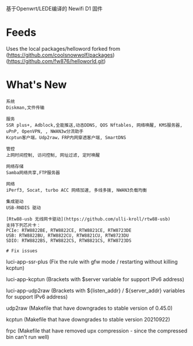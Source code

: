 基于Openwrt/LEDE编译的 Newifi D1 固件

# Feeds
Uses the local packages/helloword forked from (https://github.com/coolsnowwolf/packages) (https://github.com/fw876/helloworld.git)

# What's New
```
系统
Diskman,文件传输

服务
SSR plus+, Adblock,全能推送,动态DDNS, QOS Nftables, 网络唤醒, KMS服务器, uPnP, OpenVPN, , NWAN3w分流助手
Kcptun客户端，Udp2raw，FRP内网穿透客户端, SmartDNS

管控
上网时间控制, 访问控制, 网址过滤, 定时唤醒

网络存储
Samba网络共享,FTP服务器

网络
iPerf3, Socat, turbo ACC 网络加速, 多线多拨, NWAN3负载均衡

集成驱动
USB-RNDIS 驱动

[Rtw88-usb 无线网卡驱动](https://github.com/ulli-kroll/rtw88-usb)
支持下列芯片卡：
PCIe: RTW8822BE, RTW8822CE, RTW8821CE, RTW8723DE
USB: RTW8822BU, RTW8822CU, RTW8821CU, RTW8723DU
SDIO: RTW8822BS, RTW8822CS, RTW8821CS, RTW8723DS

# Fix issues

```
luci-app-ssr-plus (Fix the rule with gfw mode / restarting without killing kcptun)

luci-app-kcptun (Brackets with $server variable for support IPv6 address)

luci-app-udp2raw (Brackets with ${listen_addr} / ${server_addr} variables for support IPv6 address)

udp2raw (Makefile that have downgrades to stable version of 0.45.0)

kcptun (Makefile that have downgrades to stable version 20210922)

frpc (Makefile that have removed upx compression - since the compressed bin can't run well)
```
